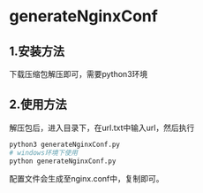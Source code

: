 # generateNginxConf

## 1.安装方法
下载压缩包解压即可，需要python3环境

## 2.使用方法
解压包后，进入目录下，在url.txt中输入url，然后执行
```bash
python3 generateNginxConf.py
# windows环境下使用
python generateNginxConf.py
```
配置文件会生成至nginx.conf中，复制即可。